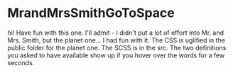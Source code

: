 # MrandMrsSmithGoToSpace

hi! Have fun with this one. I'll admit - I didn't put a lot of effort into Mr. and Mrs. Smith, but the planet one... I had fun with it.
The CSS is uglified in the public folder for the planet one. The SCSS is in the src. 
The two definitions you asked to have available show up if you hover over the words for a few seconds.
